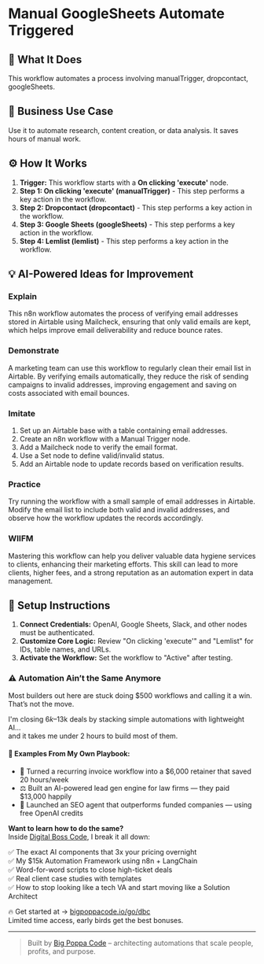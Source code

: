 # Manual GoogleSheets Automate Triggered

## 🚀 What It Does
This workflow automates a process involving manualTrigger, dropcontact, googleSheets.

## 💼 Business Use Case
Use it to automate research, content creation, or data analysis. It saves hours of manual work.

## ⚙️ How It Works
1.  **Trigger:** This workflow starts with a **On clicking 'execute'** node.
2. **Step 1: On clicking 'execute' (manualTrigger)** - This step performs a key action in the workflow.
3. **Step 2: Dropcontact (dropcontact)** - This step performs a key action in the workflow.
4. **Step 3: Google Sheets (googleSheets)** - This step performs a key action in the workflow.
5. **Step 4: Lemlist (lemlist)** - This step performs a key action in the workflow.

## 💡 AI-Powered Ideas for Improvement
### Explain
This n8n workflow automates the process of verifying email addresses stored in Airtable using Mailcheck, ensuring that only valid emails are kept, which helps improve email deliverability and reduce bounce rates.

### Demonstrate
A marketing team can use this workflow to regularly clean their email list in Airtable. By verifying emails automatically, they reduce the risk of sending campaigns to invalid addresses, improving engagement and saving on costs associated with email bounces.

### Imitate
1. Set up an Airtable base with a table containing email addresses.
2. Create an n8n workflow with a Manual Trigger node.
3. Add a Mailcheck node to verify the email format.
4. Use a Set node to define valid/invalid status.
5. Add an Airtable node to update records based on verification results.

### Practice
Try running the workflow with a small sample of email addresses in Airtable. Modify the email list to include both valid and invalid addresses, and observe how the workflow updates the records accordingly.

### WIIFM
Mastering this workflow can help you deliver valuable data hygiene services to clients, enhancing their marketing efforts. This skill can lead to more clients, higher fees, and a strong reputation as an automation expert in data management.

## 🔧 Setup Instructions
1. **Connect Credentials:** OpenAI, Google Sheets, Slack, and other nodes must be authenticated.
2. **Customize Core Logic:** Review "On clicking 'execute'" and "Lemlist" for IDs, table names, and URLs.
3. **Activate the Workflow:** Set the workflow to "Active" after testing.

### ⚠️ Automation Ain’t the Same Anymore

Most builders out here are stuck doing $500 workflows and calling it a win.  
That’s not the move.  

I'm closing $6k–$13k deals by stacking simple automations with lightweight AI...  
and it takes me under 2 hours to build most of them.

#### 🧠 Examples From My Own Playbook:
- 🔁 Turned a recurring invoice workflow into a $6,000 retainer that saved 20 hours/week  
- ⚖️ Built an AI-powered lead gen engine for law firms — they paid $13,000 happily  
- 🚀 Launched an SEO agent that outperforms funded companies — using free OpenAI credits  

**Want to learn how to do the same?**  
Inside [Digital Boss Code](https://bigpoppacode.io/go/dbc), I break it all down:

✅ The exact AI components that 3x your pricing overnight  
✅ My $15k Automation Framework using n8n + LangChain  
✅ Word-for-word scripts to close high-ticket deals  
✅ Real client case studies with templates  
✅ How to stop looking like a tech VA and start moving like a Solution Architect  

🔥 Get started at → [bigpoppacode.io/go/dbc](https://bigpoppacode.io/go/dbc)  
Limited time access, early birds get the best bonuses.

---
> Built by [Big Poppa Code](https://bigpoppacode.io) – architecting automations that scale people, profits, and purpose.
